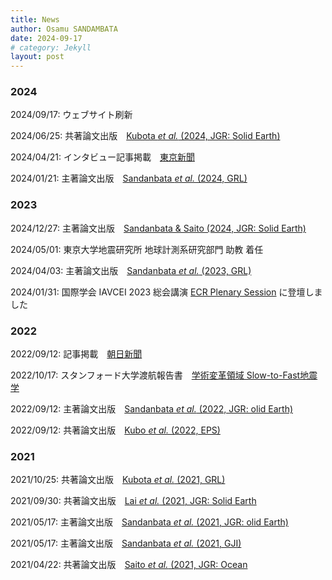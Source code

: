 ```yaml
---
title: News
author: Osamu SANDAMBATA
date: 2024-09-17
# category: Jekyll
layout: post
---
```


### 2024

2024/09/17: ウェブサイト刷新

2024/06/25: 共著論文出版　[Kubota *et al.* (2024, JGR: Solid Earth)](https://doi.org/10.1029/2024GL108415)

2024/04/21: インタビュー記事掲載　[東京新聞](https://www.tokyo-np.co.jp/article/322603)

2024/01/21: 主著論文出版　[Sandanbata *et al.* (2024, GRL)](https://doi.org/10.1029/2023GL106949)

### 2023
2024/12/27: 主著論文出版　[Sandanbata & Saito (2024, JGR: Solid Earth)](https://doi.org/10.1029/2023JB027917)

2024/05/01: 東京大学地震研究所 地球計測系研究部門 助教 着任

2024/04/03: 主著論文出版　[Sandanbata *et al.* (2023, GRL)](https://doi.org/10.1029/2022GL101086)

2024/01/31: 国際学会 IAVCEI 2023 総会講演 [ECR Plenary Session](https://confer.eventsair.com/iavcei2023/plenary-speakers) に登壇しました

### 2022

2022/09/12: 記事掲載　[朝日新聞](https://digital.asahi.com/articles/ASQC951V7QC9PLBJ003.html?ref=tw_asahi)

2022/10/17: スタンフォード大学渡航報告書　[学術変革領域 Slow-to-Fast地震学](https://slow-to-fast-eq.org/events/news/overseas_2022)

2022/09/12: 主著論文出版　[Sandanbata *et al.* (2022, JGR: olid Earth)](https://doi.org/10.1029/2022JB024213)

2022/09/12: 共著論文出版　[Kubo *et al.* (2022, EPS)](https://doi.org/10.1186/s40623-022-01663-w)

### 2021
2021/10/25: 共著論文出版　[Kubota *et al.* (2021, GRL)](https://doi.org/10.1029/2021GL094255)

2021/09/30: 共著論文出版　[Lai *et al.* (2021, JGR: Solid Earth](https://doi.org/10.1029/2021JB022139)

2021/05/17: 主著論文出版　[Sandanbata *et al.* (2021, JGR: olid Earth)](https://doi.org/10.1029/2021JB021693)

2021/05/17: 主著論文出版　[Sandanbata *et al.* (2021, GJI)](https://doi.org/10.1093/gji/ggab192)

2021/04/22: 共著論文出版　[Saito *et al.* (2021, JGR: Ocean](https://doi.org/10.1029/2020JC017011)

